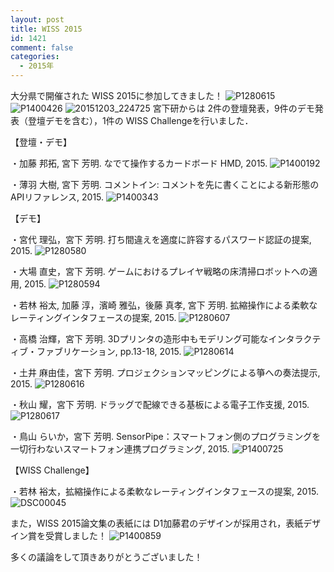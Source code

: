 ```yaml
---
layout: post
title: WISS 2015
id: 1421
comment: false
categories:
  - 2015年
---
```


大分県で開催された WISS 2015に参加してきました！
![P1280615](/wp-content/uploads/2015/12/P1280615.jpg)
![P1400426](/wp-content/uploads/2015/12/P1400426.jpg)
![20151203_224725](/wp-content/uploads/2015/12/20151203_224725.jpg)
宮下研からは 2件の登壇発表，9件のデモ発表（登壇デモを含む），1件の WISS Challengeを行いました．

【登壇・デモ】

・加藤 邦拓, 宮下 芳明. なでて操作するカードボード HMD, 2015.
![P1400192](/wp-content/uploads/2015/12/P1400192.jpg)

・薄羽 大樹, 宮下 芳明. コメントイン: コメントを先に書くことによる新形態のAPIリファレンス, 2015.
![P1400343](/wp-content/uploads/2015/12/P1400343.jpg)

【デモ】

・宮代 理弘，宮下 芳明. 打ち間違えを適度に許容するパスワード認証の提案, 2015.
![P1280580](/wp-content/uploads/2015/12/P1280580.jpg)

・大場 直史，宮下 芳明. ゲームにおけるプレイヤ戦略の床清掃ロボットへの適用, 2015.
![P1280594](/wp-content/uploads/2015/12/P1280594.jpg)

・若林 裕太, 加藤 淳，濱崎 雅弘，後藤 真孝, 宮下 芳明. 拡縮操作による柔軟なレーティングインタフェースの提案, 2015.
![P1280607](/wp-content/uploads/2015/12/P1280607.jpg)

・高橋 治輝，宮下 芳明. 3Dプリンタの造形中もモデリング可能なインタラクティブ・ファブリケーション, pp.13-18, 2015.
![P1280614](/wp-content/uploads/2015/12/P1280614.jpg)

・土井 麻由佳，宮下 芳明. プロジェクションマッピングによる箏への奏法提示, 2015.
![P1280616](/wp-content/uploads/2015/12/P1280616.jpg)

・秋山 耀，宮下 芳明. ドラッグで配線できる基板による電子工作支援, 2015.
![P1280617](/wp-content/uploads/2015/12/P1280617.jpg)

・鳥山 らいか，宮下 芳明. SensorPipe：スマートフォン側のプログラミングを一切行わないスマートフォン連携プログラミング, 2015.
![P1400725](/wp-content/uploads/2015/12/P1400725.jpg)

【WISS Challenge】

・若林 裕太，拡縮操作による柔軟なレーティングインタフェースの提案, 2015.
![DSC00045](/wp-content/uploads/2015/12/DSC00045.jpg)

また，WISS 2015論文集の表紙には D1加藤君のデザインが採用され，表紙デザイン賞を受賞しました！
![P1400859](/wp-content/uploads/2015/12/P1400859.jpg)

多くの議論をして頂きありがとうございました！
